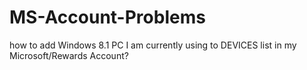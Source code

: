 # MS-Account-Problems
how to add Windows 8.1 PC I am currently using to DEVICES list in my Microsoft/Rewards Account?

